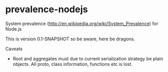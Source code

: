 prevalence-nodejs
=================

System prevalence (<http://en.wikipedia.org/wiki/System_Prevalence>) for Node.js


This is version 0.1-SNAPSHOT so be aware, here be dragons.

Caveats

* Root and aggregates must due to current serialization strategy be plain objects. All proto, class information, functions etc is lost.
